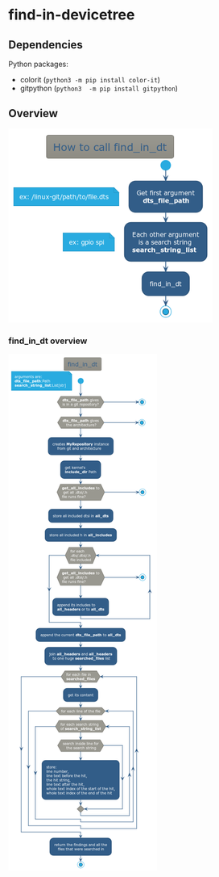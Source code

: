 # find-in-devicetree

## Dependencies

Python packages:
- colorit (`python3 -m pip install color-it`)
- gitpython (`python3  -m pip install gitpython`)

## Overview
![img.png](images/top-view-find_in_dt.png)

### find_in_dt overview
![img.png](images/find_in_dt.png)
